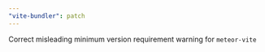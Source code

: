 ```yaml
---
"vite-bundler": patch
---
```


Correct misleading minimum version requirement warning for `meteor-vite`
